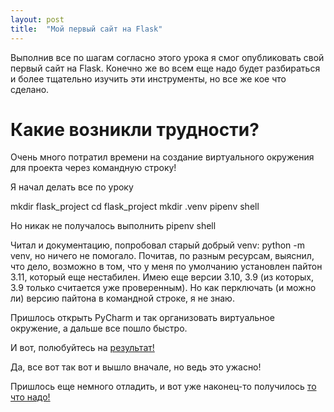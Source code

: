 ```yaml
---
layout: post
title:  "Мой первый сайт на Flask"
---
```

Выполнив все по шагам согласно этого урока я смог опубликовать свой первый сайт на Flask. Конечно же во всем еще надо будет разбираться и более тщательно изучить эти инструменты, но все же кое что сделано. 

# Какие возникли трудности? 

Очень много потратил времени на создание виртуального окружения для проекта через командную строку!

Я начал делать все по уроку

mkdir flask_project
cd flask_project
mkdir .venv
pipenv shell

Но никак не получалось выполнить pipenv shell

Читал и документацию, попробовал старый добрый  venv: python -m venv, но ничего не помогало. Почитав, по разным ресурсам, выяснил, что дело, возможно в том, что у меня по умолчанию установлен пайтон 3.11, который еще нестабилен. Имею еще версии 3.10, 3.9 (из которых, 3.9 только считается уже проверенным). Но как перключать (и можно ли) версию пайтона в командной строке, я не знаю. 

Пришлось открыть PyCharm и так организовать виртуальное окружение, а дальше все пошло быстро.

И вот, полюбуйтесь на [результат!](https://uzundemir.github.io/step4/)

Да, все вот так вот и вышло вначале, но ведь это ужасно!

Пришлось еще немного отладить, и вот уже наконец-то получилось [то что надо!](https://uzundemir.github.io/flask_site_exemple_1)




